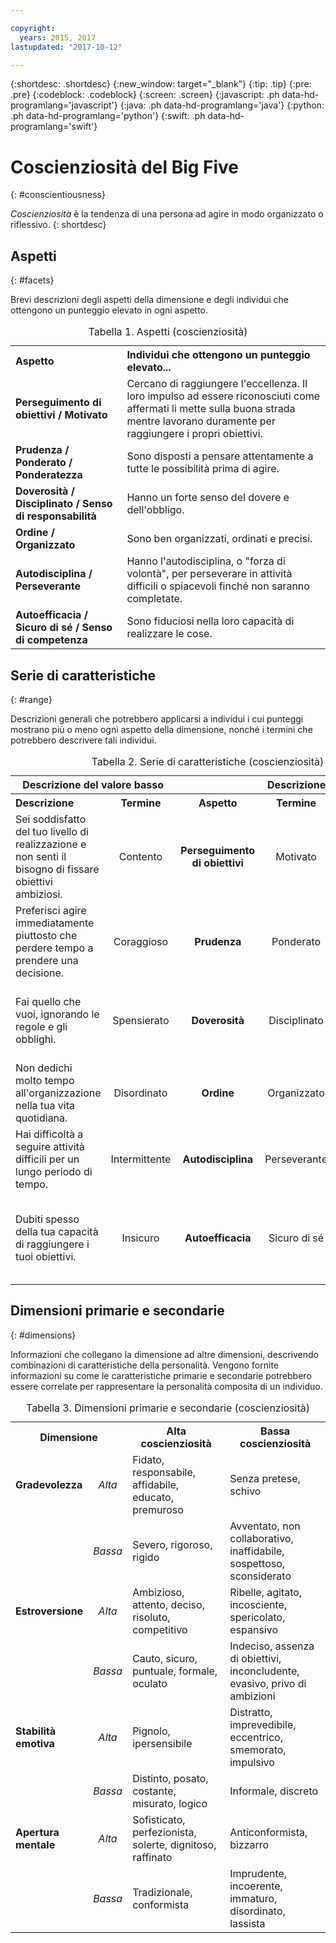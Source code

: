 ```yaml
---

copyright:
  years: 2015, 2017
lastupdated: "2017-10-12"

---
```


{:shortdesc: .shortdesc}
{:new_window: target="_blank"}
{:tip: .tip}
{:pre: .pre}
{:codeblock: .codeblock}
{:screen: .screen}
{:javascript: .ph data-hd-programlang='javascript'}
{:java: .ph data-hd-programlang='java'}
{:python: .ph data-hd-programlang='python'}
{:swift: .ph data-hd-programlang='swift'}

# Coscienziosità del Big Five
{: #conscientiousness}

*Coscienziosità* è la tendenza di una persona ad agire
              in modo organizzato o riflessivo.
{: shortdesc}

## Aspetti
{: #facets}

Brevi descrizioni degli aspetti della dimensione e degli individui che ottengono un punteggio elevato in ogni aspetto.

<table>
  <caption>Tabella 1. Aspetti (coscienziosità)</caption>
  <tr>
    <th style="text-align:left">Aspetto</th>
    <th style="text-align:left">Individui che ottengono un punteggio elevato...</th>
  </tr>
  <tr>
    <td><strong>Perseguimento di obiettivi / Motivato</strong></td>
    <td>Cercano di raggiungere l'eccellenza. Il loro impulso ad essere
    riconosciuti come affermati li mette sulla buona strada mentre lavorano duramente per raggiungere
    i propri obiettivi.</td>
  </tr>
  <tr>
    <td><strong>Prudenza / Ponderato / Ponderatezza</strong></td>
    <td>Sono disposti a pensare attentamente a tutte le possibilità prima di
    agire.</td>
  </tr>
  <tr>
    <td><strong>Doverosità / Disciplinato / Senso di responsabilità</strong></td>
    <td>Hanno un forte senso del dovere e dell'obbligo.</td>
  </tr>
  <tr>
    <td><strong>Ordine / Organizzato</strong></td>
    <td>Sono ben organizzati, ordinati e precisi.</td>
  </tr>
  <tr>
    <td><strong>Autodisciplina / Perseverante</strong></td>
    <td>Hanno l'autodisciplina, o "forza di volontà", per perseverare in attività
    difficili o spiacevoli finché non saranno completate.</td>
  </tr>
  <tr>
    <td><strong>Autoefficacia / Sicuro di sé / Senso di competenza</strong></td>
    <td>Sono fiduciosi nella loro capacità di realizzare le cose.</td>
  </tr>
</table>

## Serie di caratteristiche
{: #range}

Descrizioni generali che potrebbero applicarsi a individui i cui punteggi mostrano più o meno ogni aspetto della dimensione, nonché i termini che potrebbero descrivere tali individui.

<table>
  <caption>Tabella 2. Serie di caratteristiche (coscienziosità)</caption>
  <tr>
    <th colspan="2" style="text-align:center">Descrizione del valore basso</th>
    <th></th>
    <th colspan="2" style="text-align:center">Descrizione del valore alto</th>
  </tr>
  <tr>
    <th style="text-align:left; width:23%">Descrizione</th>
    <th style="text-align:center; width:16%">Termine</th>
    <th style="text-align:center; width:16%">Aspetto</th>
    <th style="text-align:center; width:16%">Termine</th>
    <th style="text-align:right">Descrizione</th>
  </tr>
  <tr>
    <td style="text-align:left">Sei soddisfatto del tuo livello di
      realizzazione e non senti il bisogno di fissare obiettivi ambiziosi.</td>
    <td style="text-align:center">Contento</td>
    <td style="text-align:center"><strong>Perseguimento di obiettivi</strong></td>
    <td style="text-align:center">Motivato</td>
    <td style="text-align:right">Stabilisci alti obiettivi per te stesso e lavori
      duro per raggiungerli.</td>
  </tr>
  <tr>
    <td style="text-align:left">Preferisci agire immediatamente
      piuttosto che perdere tempo a prendere una decisione.</td>
    <td style="text-align:center">Coraggioso</td>
    <td style="text-align:center"><strong>Prudenza</strong></td>
    <td style="text-align:center">Ponderato</td>
    <td style="text-align:right">Pensi attentamente a tutte le decisioni prima di procedere.</td>
  </tr>
  <tr>
    <td style="text-align:left">Fai quello che vuoi, ignorando le regole e gli obblighi.</td>
    <td style="text-align:center">Spensierato</td>
    <td style="text-align:center"><strong>Doverosità</strong></td>
    <td style="text-align:center">Disciplinato</td>
    <td style="text-align:right">Prendi sul serio regole e obblighi, anche quando sono sconvenienti.</td>
  </tr>
  <tr>
    <td style="text-align:left">Non dedichi molto tempo all'organizzazione nella tua vita quotidiana.</td>
    <td style="text-align:center">Disordinato</td>
    <td style="text-align:center"><strong>Ordine</strong></td>
    <td style="text-align:center">Organizzato</td>
    <td style="text-align:right">Senti un forte bisogno di struttura nella tua vita.</td>
  </tr>
  <tr>
    <td style="text-align:left">Hai difficoltà a seguire attività difficili per un lungo periodo di tempo.</td>
    <td style="text-align:center">Intermittente</td>
    <td style="text-align:center"><strong>Autodisciplina</strong></td>
    <td style="text-align:center">Perseverante</td>
    <td style="text-align:right">Puoi affrontare e seguire attività difficili.</td>
  </tr>
  <tr>
    <td style="text-align:left">Dubiti spesso della tua capacità di raggiungere i tuoi obiettivi.</td>
    <td style="text-align:center">Insicuro</td>
    <td style="text-align:center"><strong>Autoefficacia</strong></td>
    <td style="text-align:center">Sicuro di sé</td>
    <td style="text-align:right">Senti di avere la capacità di riuscire nelle attività che ti sei prefissato.</td>
  </tr>
</table>

## Dimensioni primarie e secondarie
{: #dimensions}

Informazioni che collegano la dimensione ad altre dimensioni, descrivendo combinazioni di caratteristiche della personalità. Vengono fornite informazioni su come le caratteristiche primarie e secondarie potrebbero essere correlate per rappresentare la personalità composita di un individuo.

<table>
  <caption>Tabella 3. Dimensioni primarie e secondarie (coscienziosità)</caption>
  <tr>
    <th colspan="2" style="width:30%">Dimensione</th>
    <th style="width:35%">Alta coscienziosità</th>
    <th style="width:35%">Bassa coscienziosità</th>
  </tr>
  <tr>
    <td style="text-align:left"><strong>Gradevolezza</strong></td>
    <td style="text-align:center"><em>Alta</em></td>
    <td>Fidato, responsabile, affidabile, educato, premuroso</td>
    <td>Senza pretese, schivo</td>
  </tr>
  <tr>
    <td></td>
    <td style="text-align:center"><em>Bassa</em></td>
    <td>Severo, rigoroso, rigido</td>
    <td>Avventato, non collaborativo, inaffidabile, sospettoso, sconsiderato</td>
  </tr>
  <tr>
    <td style="text-align:left"><strong>Estroversione</strong></td>
    <td style="text-align:center"><em>Alta</em></td>
    <td>Ambizioso, attento, deciso, risoluto, competitivo</td>
    <td>Ribelle, agitato, incosciente, spericolato, espansivo</td>
  </tr>
  <tr>
    <td></td>
    <td style="text-align:center"><em>Bassa</em></td>
    <td>Cauto, sicuro, puntuale, formale, oculato</td>
    <td>Indeciso, assenza di obiettivi, inconcludente, evasivo, privo di ambizioni</td>
  </tr>
  <tr>
    <td style="text-align:left"><strong>Stabilità emotiva</strong></td>
    <td style="text-align:center"><em>Alta</em></td>
    <td>Pignolo, ipersensibile</td>
    <td>Distratto, imprevedibile, eccentrico, smemorato, impulsivo</td>
  </tr>
  <tr>
    <td></td>
    <td style="text-align:center"><em>Bassa</em></td>
    <td>Distinto, posato, costante, misurato, logico</td>
    <td>Informale, discreto</td>
  </tr>
  <tr>
    <td style="text-align:left"><strong>Apertura mentale</strong></td>
    <td style="text-align:center"><em>Alta</em></td>
    <td>Sofisticato, perfezionista, solerte, dignitoso, raffinato</td>
    <td>Anticonformista, bizzarro</td>
  </tr>
  <tr>
    <td></td>
    <td style="text-align:center"><em>Bassa</em></td>
    <td>Tradizionale, conformista</td>
    <td>Imprudente, incoerente, immaturo, disordinato, lassista</td>
  </tr>
</table>
